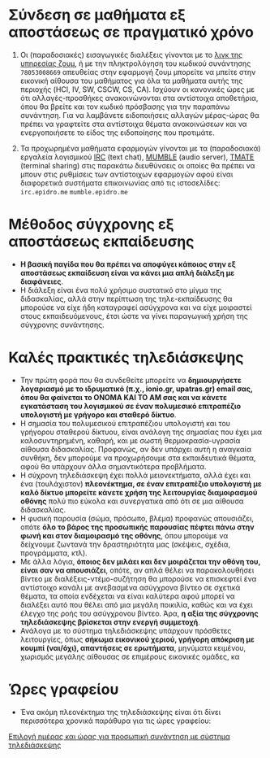 # Σύνδεση σε μαθήματα εξ αποστάσεως σε πραγματικό χρόνο

1. Οι (παραδοσιακές) εισαγωγικές διαλέξεις γίνονται με το [λινκ της υπηρεσίας ζουμ](https://zoom.us/j/78053008669), ή με την πληκτρολόγηση του κωδικού συνάντησης `78053008669` απευθείας στην εφαρμογή ζουμ μπορείτε να μπείτε στην εικονική αίθουσα του μαθήματος για όλα τα μαθήματα αυτής της περιοχής (HCI, IV, SW, CSCW, CS, CA). Ισχύουν οι κανονικές ώρες με ότι αλλαγές-προσθήκες ανακοινώνονται στα αντίστοιχα αποθετήρια, όπου θα βρείτε και τον κωδικό πρόσβασης για την παραπάνω συνάντηση. Για να λαμβάνετε ειδοποιήσεις αλλαγών μέρας-ώρας θα πρέπει να γραφτείτε στα αντίστοιχα θέματα ανακοινώσεων και να ενεργοποιήσετε το είδος της ειδοποίησης που προτιμάτε.

2. Τα προχωρημένα μαθήματα εφαρμογών γίνονται με τα (παραδοσιακά) εργαλεία λογισμικού [IRC](https://en.wikipedia.org/wiki/Internet_Relay_Chat) (text chat), [MUMBLE](https://en.wikipedia.org/wiki/Mumble_(software)) (audio server), [TMATE](https://tmate.io) (terminal sharing) στις παρακάτω διευθύνσεις οι οποίες θα πρέπει να μπουν στις ρυθμίσεις των αντίστοιχων εφαρμογών αφού είναι διαφορετικά συστήματα επικοινωνίας από τις ιστοσελίδες: `irc.epidro.me` `mumble.epidro.me`

# Μέθοδος σύγχρονης εξ αποστάσεως εκπαίδευσης
* **Η βασική παγίδα που θα πρέπει να αποφύγει κάποιος στην εξ αποστάσεως εκπαίδευση είναι να κάνει μια απλή διάλεξη με διαφάνειες**.
* Η διάλεξη είναι ένα πολύ χρήσιμο συστατικό στο μίγμα της διδασκαλίας, αλλά στην περίπτωση της τηλε-εκπαίδευσης θα μπορούσε να είχε ήδη καταγραφεί ασύγχρονα και να είχε μοιραστεί στους εκπαιδευόμενους, έτσι ώστε να γίνει παραγωγική χρήση της σύγχρονης συνάντησης.

# Καλές πρακτικές τηλεδιάσκεψης

* Την πρώτη φορά που θα συνδεθείτε μπορείτε να **δημιουργήσετε λογαριασμό με το ιδρυματικό (π.χ., ionio.gr, upatras.gr) email σας, όπου θα φαίνεται το ONOMA KAI TO ΑΜ σας και να κάνετε εγκατάσταση του λογισμικού σε έναν πολυμεσικό επιτραπέζιο υπολογιστή με γρήγορο και σταθερό δίκτυο**.
* Η σημασία του πολυμεσικού επιτραπέζιου υπολογιστή και του γρήγορου σταθερού δίκτυου, είναι ανάλογη της σημασίας που έχει μια καλοσυντηρημένη, καθαρή, και με σωστή θερμοκρασία-υγρασία αίθουσα διδασκαλίας. Προφανώς, αν δεν υπάρχει αυτή η αναγκαία συνθήκη, δεν μπορούμε να προχωρήσουμε στα εκπαιδευτικά θέματα, αφού θα υπάρχουν άλλα σημαντικότερα προβλήματα.
* Η σύχρονη τηλεδιάσκεψη έχει πολλά μειονεκτήματα, αλλά έχει και ένα (τουλάχιστον) **πλεονέκτημα, σε έναν επιτραπέζιο υπολογιστή με καλό δίκτυο μπορείτε κάνετε χρήση της λειτουργίας διαμοιρασμού οθόνης** πολύ πιο εύκολα και συνεργατικά από ότι σε μια αίθουσα διδασκαλίας.
* Η φυσική παρουσία (σώμα, πρόσωπο, βλέμα) προφανώς απουσιάζει, οπότε **όλο το βάρος της προσωπικής παρουσίας πέφτει πάνω στην φωνή και στον διαμοιρασμό της οθόνης**, όπου μπορούμε να δείχνουμε ζωντανά την δραστηριότητα μας (σκέψεις, σχέδια, προγράμματα, κτλ). 
* Με άλλα λόγια, **όποιος δεν μιλάει και δεν μοιράζεται την οθόνη του, είναι σαν να απουσιάζει**, οπότε, αν απλά θέλει να παρακολουθήσει βίντεο με διαλέξεις-ντέμο-συζήτηση θα μπορούσε να επισκεφτεί ένα αντίστοιχο κανάλι με ανεβασμένα ασύγχρονα βίντεο σε σχετικά θέματα, τα οποία ενδέχεται να είναι καλύτερα αφού μπορεί να διαλέξει αυτό που θέλει από μια μεγάλη ποικιλία, καθώς και να έχει έλεγχο της ροής του ασύγχρονου βίντεο. Άρα, **η αξία της σύγχρονης τηλεδιάσκεψης βρίσκεται στην ενεργή συμμετοχή**.
* Ανάλογα με το σύστημα τηλεδιάσκεψης υπάρχουν πρόσθετες λειτουργίες, όπως **σήκωμα εικονικού χεριού, γρήγορη απόκριση με κουμπί (ναι/όχι), απαντήσεις σε ερωτήματα**, μηνύματα κειμένου, χωρισμός μεγάλης αίθουσας σε επιμέρους εικονικές ομάδες, κα 

# Ώρες γραφείου

* Ένα ακόμη πλεονέκτημα της τηλεδιάσκεψης είναι ότι δίνει περισσότερα χρονικά παράθυρα για τις ώρες γραφείου:

[Επιλογή ημέρας και ώρας για προσωπική συνάντηση με σύστημα τηλεδιάσκεψης](https://vita.epidro.me/about/)

